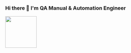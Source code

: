 <div id="header">

  ### Hi there 👋 I'm QA Manual & Automation Engineer

  <div id="header">
  <img src="https://media.giphy.com/media/M9gbBd9nbDrOTu1Mqx/giphy.gif" width="100"/>

<div id="header">
    <img src="https://komarev.com/ghpvc/?username=your-github-slava-rohau&style=flat-square&color=blue" alt=""/>
</div> 
 
